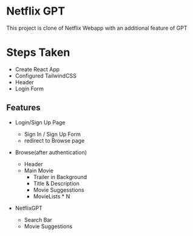 
# Netflix GPT

This project is clone of Netflix Webapp with an additional feature of GPT

# Steps Taken
 - Create React App
 - Configured TailwindCSS
 - Header
 - Login Form

## Features

- Login/Sign Up Page
   - Sign In / Sign Up Form
   - redirect to Browse page

- Browse(after authentication)
    - Header
     - Main Movie
       - Trailer in Background
        - Title & Description
       - Movie Suggesstions
        - MovieLists * N

- NetflixGPT
    - Search Bar
    - Movie Suggestions


